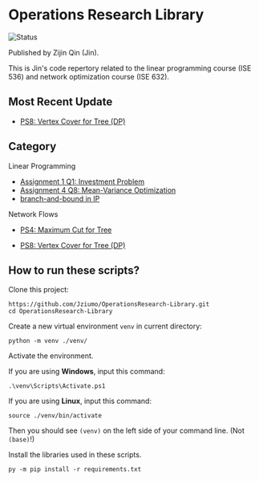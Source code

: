 # Operations Research Library

![Status](https://img.shields.io/badge/status-under--construction-yellow)

Published by Zijin Qin (Jin).

This is Jin's code repertory related to the linear programming course (ISE 536) and network optimization course (ISE 632). 

## Most Recent Update

- [PS8: Vertex Cover for Tree (DP)](./network_optimization/dp/vertex_cover_for_tree.ipynb)

## Category

Linear Programming

- [Assignment 1 Q1: Investment Problem](./linear_programming/investment_problem/investment.py)
- [Assignment 4 Q8: Mean-Variance Optimization](./linear_programming/mvo_portforlio/mvo_portforlio.py)
- [branch-and-bound in IP](./linear_programming/branch_and_bound/branch_and_bound.py)

Network Flows

- [PS4: Maximum Cut for Tree](./network_optimization/maximize_cut_tree/maximum_cut_tree.md)

- [PS8: Vertex Cover for Tree (DP)](./network_optimization/dp/vertex_cover_for_tree.ipynb)

## How to run these scripts?

Clone this project: 

```
https://github.com/Jziumo/OperationsResearch-Library.git
cd OperationsResearch-Library
```

Create a new virtual environment `venv` in current directory: 

```
python -m venv ./venv/
```

Activate the environment. 

If you are using **Windows**, input this command: 

```
.\venv\Scripts\Activate.ps1
```

If you are using **Linux**, input this command: 

```
source ./venv/bin/activate
```

Then you should see `(venv)` on the left side of your command line. (Not `(base)`!)

Install the libraries used in these scripts. 

```
py -m pip install -r requirements.txt
```